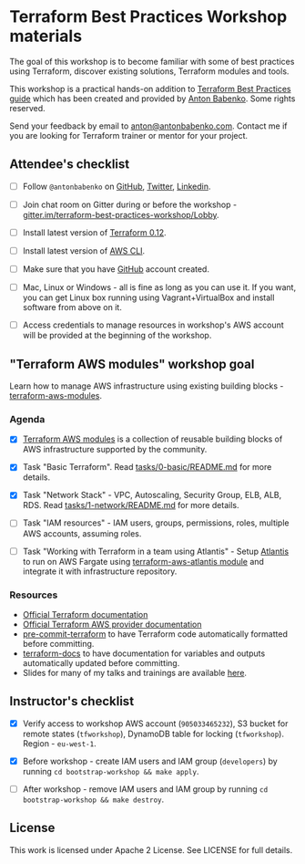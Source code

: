 # Terraform Best Practices Workshop materials

The goal of this workshop is to become familiar with some of best practices using Terraform, discover existing solutions, Terraform modules and tools.

This workshop is a practical hands-on addition to [Terraform Best Practices guide](https://www.terraform-best-practices.com/) which has been created and provided by [Anton Babenko](https://github.co/antonbabenko). Some rights reserved.

Send your feedback by email to [anton@antonbabenko.com](mailto:anton@antonbabenko.com). Contact me if you are looking for Terraform trainer or mentor for your project.


## Attendee's checklist

- [ ] Follow `@antonbabenko` on [GitHub](https://github.com/antonbabenko), [Twitter](https://twitter.com/antonbabenko), [Linkedin](https://linkedin.com/in/antonbabenko).
- [ ] Join chat room on Gitter during or before the workshop - [gitter.im/terraform-best-practices-workshop/Lobby](https://gitter.im/terraform-best-practices-workshop/Lobby).
- [ ] Install latest version of [Terraform 0.12](https://learn.hashicorp.com/terraform/getting-started/install.html).
- [ ] Install latest version of [AWS CLI](https://docs.aws.amazon.com/cli/latest/userguide/installing.html).
- [ ] Make sure that you have [GitHub](https://github.com/) account created.
- [ ] Mac, Linux or Windows - all is fine as long as you can use it. If you want, you can get Linux box running using Vagrant+VirtualBox and install software from above on it.
- [ ] Access credentials to manage resources in workshop's AWS account will be provided at the beginning of the workshop.


## "Terraform AWS modules" workshop goal

Learn how to manage AWS infrastructure using existing building blocks - [terraform-aws-modules](https://github.com/terraform-aws-modules).


### Agenda

- [x] [Terraform AWS modules](https://github.com/terraform-aws-modules) is a collection of reusable building blocks of AWS infrastructure supported by the community.
- [x] Task "Basic Terraform". Read [tasks/0-basic/README.md](https://github.com/antonbabenko/terraform-best-practices-workshop/blob/master/tasks/0-basic/README.md) for more details.
- [x] Task "Network Stack" - VPC, Autoscaling, Security Group, ELB, ALB, RDS. Read [tasks/1-network/README.md](https://github.com/antonbabenko/terraform-best-practices-workshop/blob/master/tasks/1-network/README.md) for more details.
- [ ] Task "IAM resources" - IAM users, groups, permissions, roles, multiple AWS accounts, assuming roles.
- [ ] Task "Working with Terraform in a team using Atlantis" - Setup [Atlantis](https://runatlantis.io) to run on AWS Fargate using [terraform-aws-atlantis module](https://github.com/terraform-aws-modules/terraform-aws-atlantis) and integrate it with infrastructure repository.


### Resources

* [Official Terraform documentation](https://www.terraform.io/docs/providers/aws/index.html)
* [Official Terraform AWS provider documentation](https://www.terraform.io/docs/providers/aws/index.html)
* [pre-commit-terraform](https://github.com/antonbabenko/pre-commit-terraform) to have Terraform code automatically formatted before committing.
* [terraform-docs](https://github.com/segmentio/terraform-docs) to have documentation for variables and outputs automatically updated before committing.
* Slides for many of my talks and trainings are available [here](https://www.slideshare.net/AntonBabenko/).

## Instructor's checklist

 - [x] Verify access to workshop AWS account (`905033465232`), S3 bucket for remote states (`tfworkshop`), DynamoDB table for locking (`tfworkshop`). Region - `eu-west-1`.
 - [x] Before workshop - create IAM users and IAM group (`developers`) by running `cd bootstrap-workshop && make apply`.
 - [ ] After workshop - remove IAM users and IAM group by running `cd bootstrap-workshop && make destroy`.


## License

This work is licensed under Apache 2 License. See LICENSE for full details.

